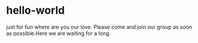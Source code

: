 # hello-world
just for fun
where are you our love. Please come and join our group as soon as possible.Here we are waiting for a long.

